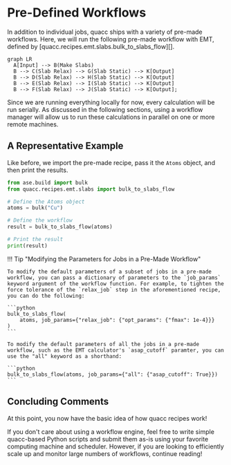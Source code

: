 # Pre-Defined Workflows

In addition to individual jobs, quacc ships with a variety of pre-made workflows. Here, we will run the following pre-made workflow with EMT, defined by [quacc.recipes.emt.slabs.bulk_to_slabs_flow][].

```mermaid
graph LR
  A[Input] --> B(Make Slabs)
  B --> C(Slab Relax) --> G(Slab Static) --> K[Output]
  B --> D(Slab Relax) --> H(Slab Static) --> K[Output]
  B --> E(Slab Relax) --> I(Slab Static) --> K[Output]
  B --> F(Slab Relax) --> J(Slab Static) --> K[Output];
```

Since we are running everything locally for now, every calculation will be run serially. As discussed in the following sections, using a workflow manager will allow us to run these calculations in parallel on one or more remote machines.

## A Representative Example

Like before, we import the pre-made recipe, pass it the `Atoms` object, and then print the results.

```python
from ase.build import bulk
from quacc.recipes.emt.slabs import bulk_to_slabs_flow

# Define the Atoms object
atoms = bulk("Cu")

# Define the workflow
result = bulk_to_slabs_flow(atoms)

# Print the result
print(result)
```

!!! Tip "Modifying the Parameters for Jobs in a Pre-Made Workflow"

    To modify the default parameters of a subset of jobs in a pre-made workflow, you can pass a dictionary of parameters to the `job_params` keyword argument of the workflow function. For example, to tighten the force tolerance of the `relax_job` step in the aforementioned recipe, you can do the following:

    ```python
    bulk_to_slabs_flow(
        atoms, job_params={"relax_job": {"opt_params": {"fmax": 1e-4}}}
    )
    ```

    To modify the default parameters of all the jobs in a pre-made workflow, such as the EMT calculator's `asap_cutoff` paramter, you can use the "all" keyword as a shorthand:

    ```python
    bulk_to_slabs_flow(atoms, job_params={"all": {"asap_cutoff": True}})
    ```

## Concluding Comments

At this point, you now have the basic idea of how quacc recipes work!

If you don't care about using a workflow engine, feel free to write simple quacc-based Python scripts and submit them as-is using your favorite computing machine and scheduler. However, if you are looking to efficiently scale up and monitor large numbers of workflows, continue reading!
